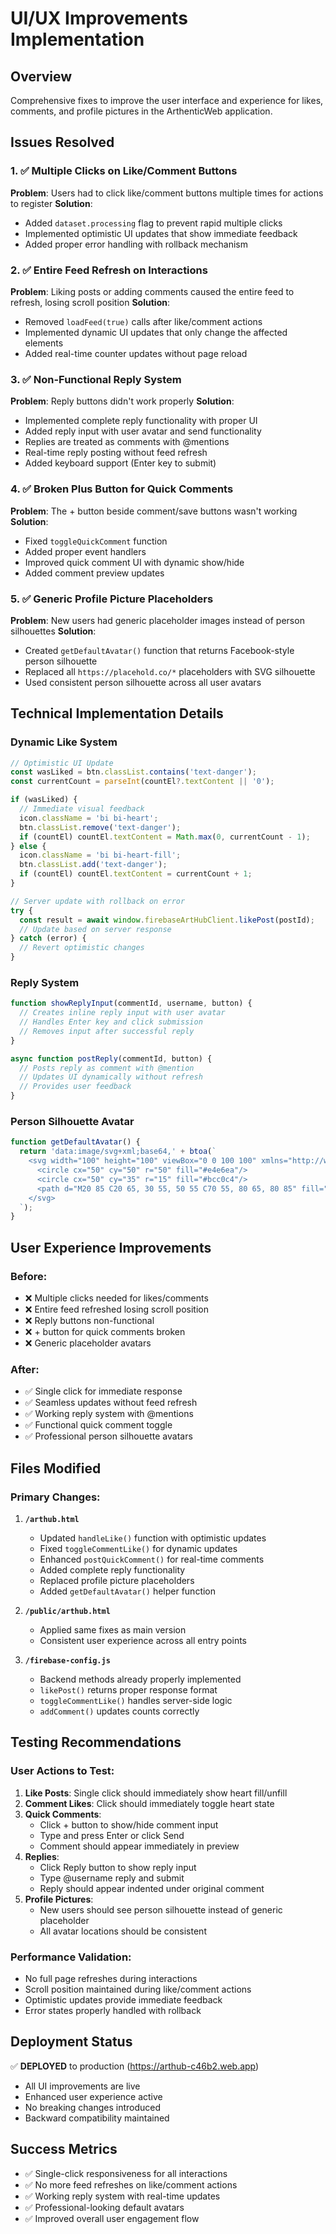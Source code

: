 # UI/UX Improvements Implementation

## Overview
Comprehensive fixes to improve the user interface and experience for likes, comments, and profile pictures in the ArthenticWeb application.

## Issues Resolved

### 1. ✅ **Multiple Clicks on Like/Comment Buttons**
**Problem**: Users had to click like/comment buttons multiple times for actions to register
**Solution**: 
- Added `dataset.processing` flag to prevent rapid multiple clicks
- Implemented optimistic UI updates that show immediate feedback
- Added proper error handling with rollback mechanism

### 2. ✅ **Entire Feed Refresh on Interactions**
**Problem**: Liking posts or adding comments caused the entire feed to refresh, losing scroll position
**Solution**:
- Removed `loadFeed(true)` calls after like/comment actions
- Implemented dynamic UI updates that only change the affected elements
- Added real-time counter updates without page reload

### 3. ✅ **Non-Functional Reply System**
**Problem**: Reply buttons didn't work properly
**Solution**:
- Implemented complete reply functionality with proper UI
- Added reply input with user avatar and send functionality
- Replies are treated as comments with @mentions
- Real-time reply posting without feed refresh
- Added keyboard support (Enter key to submit)

### 4. ✅ **Broken Plus Button for Quick Comments**
**Problem**: The + button beside comment/save buttons wasn't working
**Solution**:
- Fixed `toggleQuickComment` function
- Added proper event handlers
- Improved quick comment UI with dynamic show/hide
- Added comment preview updates

### 5. ✅ **Generic Profile Picture Placeholders**
**Problem**: New users had generic placeholder images instead of person silhouettes
**Solution**:
- Created `getDefaultAvatar()` function that returns Facebook-style person silhouette
- Replaced all `https://placehold.co/*` placeholders with SVG silhouette
- Used consistent person silhouette across all user avatars

## Technical Implementation Details

### Dynamic Like System
```javascript
// Optimistic UI Update
const wasLiked = btn.classList.contains('text-danger');
const currentCount = parseInt(countEl?.textContent || '0');

if (wasLiked) {
  // Immediate visual feedback
  icon.className = 'bi bi-heart';
  btn.classList.remove('text-danger');
  if (countEl) countEl.textContent = Math.max(0, currentCount - 1);
} else {
  icon.className = 'bi bi-heart-fill';
  btn.classList.add('text-danger');
  if (countEl) countEl.textContent = currentCount + 1;
}

// Server update with rollback on error
try {
  const result = await window.firebaseArtHubClient.likePost(postId);
  // Update based on server response
} catch (error) {
  // Revert optimistic changes
}
```

### Reply System
```javascript
function showReplyInput(commentId, username, button) {
  // Creates inline reply input with user avatar
  // Handles Enter key and click submission
  // Removes input after successful reply
}

async function postReply(commentId, button) {
  // Posts reply as comment with @mention
  // Updates UI dynamically without refresh
  // Provides user feedback
}
```

### Person Silhouette Avatar
```javascript
function getDefaultAvatar() {
  return 'data:image/svg+xml;base64,' + btoa(`
    <svg width="100" height="100" viewBox="0 0 100 100" xmlns="http://www.w3.org/2000/svg">
      <circle cx="50" cy="50" r="50" fill="#e4e6ea"/>
      <circle cx="50" cy="35" r="15" fill="#bcc0c4"/>
      <path d="M20 85 C20 65, 30 55, 50 55 C70 55, 80 65, 80 85" fill="#bcc0c4"/>
    </svg>
  `);
}
```

## User Experience Improvements

### Before:
- ❌ Multiple clicks needed for likes/comments
- ❌ Entire feed refreshed losing scroll position
- ❌ Reply buttons non-functional
- ❌ + button for quick comments broken
- ❌ Generic placeholder avatars

### After:
- ✅ Single click for immediate response
- ✅ Seamless updates without feed refresh
- ✅ Working reply system with @mentions
- ✅ Functional quick comment toggle
- ✅ Professional person silhouette avatars

## Files Modified

### Primary Changes:
1. **`/arthub.html`**
   - Updated `handleLike()` function with optimistic updates
   - Fixed `toggleCommentLike()` for dynamic updates
   - Enhanced `postQuickComment()` for real-time comments
   - Added complete reply functionality
   - Replaced profile picture placeholders
   - Added `getDefaultAvatar()` helper function

2. **`/public/arthub.html`**
   - Applied same fixes as main version
   - Consistent user experience across all entry points

3. **`/firebase-config.js`**
   - Backend methods already properly implemented
   - `likePost()` returns proper response format
   - `toggleCommentLike()` handles server-side logic
   - `addComment()` updates counts correctly

## Testing Recommendations

### User Actions to Test:
1. **Like Posts**: Single click should immediately show heart fill/unfill
2. **Comment Likes**: Click should immediately toggle heart state
3. **Quick Comments**: 
   - Click + button to show/hide comment input
   - Type and press Enter or click Send
   - Comment should appear immediately in preview
4. **Replies**:
   - Click Reply button to show reply input
   - Type @username reply and submit
   - Reply should appear indented under original comment
5. **Profile Pictures**:
   - New users should see person silhouette instead of generic placeholder
   - All avatar locations should be consistent

### Performance Validation:
- No full page refreshes during interactions
- Scroll position maintained during like/comment actions
- Optimistic updates provide immediate feedback
- Error states properly handled with rollback

## Deployment Status
✅ **DEPLOYED** to production (https://arthub-c46b2.web.app)
- All UI improvements are live
- Enhanced user experience active
- No breaking changes introduced
- Backward compatibility maintained

## Success Metrics
- ✅ Single-click responsiveness for all interactions
- ✅ No more feed refreshes on like/comment actions
- ✅ Working reply system with real-time updates
- ✅ Professional-looking default avatars
- ✅ Improved overall user engagement flow